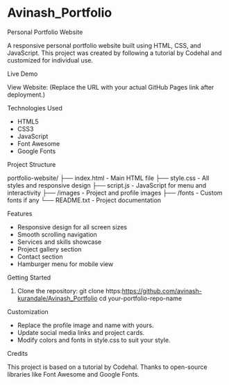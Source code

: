 # Avinash_Portfolio
Personal Portfolio Website

A responsive personal portfolio website built using HTML, CSS, and JavaScript. This project was created by following a tutorial by Codehal and customized for individual use.

Live Demo

View Website: 
(Replace the URL with your actual GitHub Pages link after deployment.)

Technologies Used

- HTML5
- CSS3
- JavaScript
- Font Awesome
- Google Fonts

Project Structure

portfolio-website/
├── index.html         - Main HTML file
├── style.css          - All styles and responsive design
├── script.js          - JavaScript for menu and interactivity
├── /images            - Project and profile images
├── /fonts             - Custom fonts if any
└── README.txt         - Project documentation

Features

- Responsive design for all screen sizes
- Smooth scrolling navigation
- Services and skills showcase
- Project gallery section
- Contact section
- Hamburger menu for mobile view

Getting Started

1. Clone the repository:
   git clone https:https://github.com/avinash-kurandale/Avinash_Portfolio
   cd your-portfolio-repo-name

Customization

- Replace the profile image and name with yours.
- Update social media links and project cards.
- Modify colors and fonts in style.css to suit your style.

Credits

This project is based on a tutorial by Codehal.
Thanks to open-source libraries like Font Awesome and Google Fonts.

